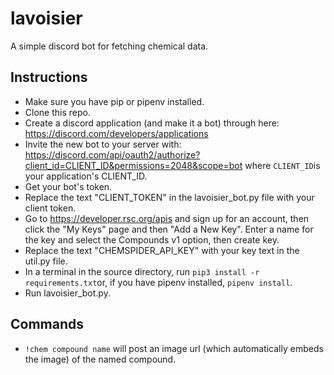 # lavoisier

A simple discord bot for fetching chemical data.

## Instructions

* Make sure you have pip or pipenv installed.
* Clone this repo.
* Create a discord application (and make it a bot) through here: https://discord.com/developers/applications
* Invite the new bot to your server with: https://discord.com/api/oauth2/authorize?client_id=CLIENT_ID&permissions=2048&scope=bot where `CLIENT_ID`is your application's CLIENT_ID.
* Get your bot's token.
* Replace the text "CLIENT_TOKEN" in the lavoisier_bot.py file with your client token.
* Go to https://developer.rsc.org/apis and sign up for an account, then click the "My Keys" page and then "Add a New Key". Enter a name for the key and select the Compounds v1 option, then create key.
* Replace the text "CHEMSPIDER_API_KEY" with your key text in the util.py file.
* In a terminal in the source directory, run `pip3 install -r requirements.txt`or, if you have pipenv installed, `pipenv install`.
* Run lavoisier_bot.py. 

## Commands

* `!chem compound name` will post an image url (which automatically embeds the image) of the named compound. 